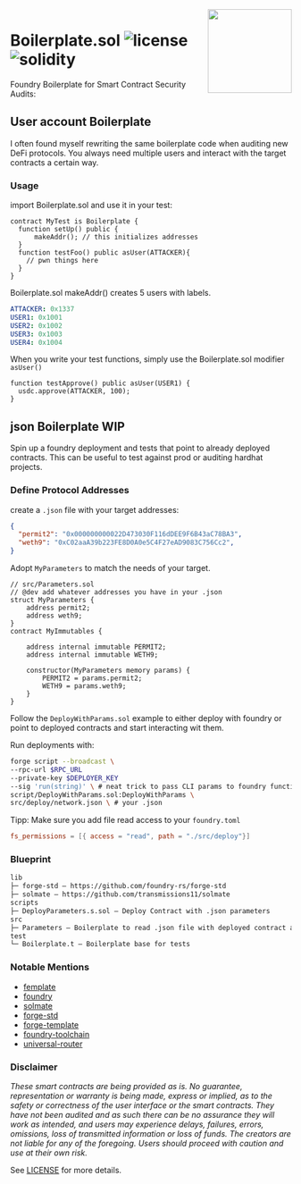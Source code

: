 <img align="right" width="150" height="150" top="100" src="./public/readme.jpg">

# Boilerplate.sol ![license](https://img.shields.io/github/license/zeroknots/boilerplate.sol?label=license) ![solidity](https://img.shields.io/badge/solidity-^0.8.0-lightgrey)

Foundry Boilerplate for Smart Contract Security Audits:

## User account Boilerplate

I often found myself rewriting the same boilerplate code when auditing new DeFi protocols.
You always need multiple users and interact with the target contracts a certain way.

### Usage

import Boilerplate.sol and use it in your test:

```solidity
contract MyTest is Boilerplate {
  function setUp() public {
      makeAddr(); // this initializes addresses
  }
  function testFoo() public asUser(ATTACKER){
    // pwn things here
  }
}

```

Boilerplate.sol makeAddr() creates 5 users with labels.

```yml
ATTACKER: 0x1337
USER1: 0x1001
USER2: 0x1002
USER3: 0x1003
USER4: 0x1004
```

When you write your test functions, simply use the Boilerplate.sol modifier `asUser()`

```solidity
function testApprove() public asUser(USER1) {
  usdc.approve(ATTACKER, 100);
}
```


## json Boilerplate WIP

Spin up a foundry deployment and tests that point to already deployed contracts.
This can be useful to test against prod or auditing hardhat projects.

### Define Protocol Addresses

create a `.json` file with your target addresses:
```json
{
  "permit2": "0x000000000022D473030F116dDEE9F6B43aC78BA3",
  "weth9": "0xC02aaA39b223FE8D0A0e5C4F27eAD9083C756Cc2",
}
```

Adopt `MyParameters` to match the needs of your target.

```solidity
// src/Parameters.sol
// @dev add whatever addresses you have in your .json
struct MyParameters {
    address permit2;
    address weth9;
}
contract MyImmutables {

    address internal immutable PERMIT2;
    address internal immutable WETH9;

    constructor(MyParameters memory params) {
        PERMIT2 = params.permit2;
        WETH9 = params.weth9;
    }
}
```

Follow the `DeployWithParams.sol` example to either deploy with foundry or point to deployed contracts and start interacting wit them.

Run deployments with:
```sh 
forge script --broadcast \
--rpc-url $RPC_URL
--private-key $DEPLOYER_KEY
--sig 'run(string)' \ # neat trick to pass CLI params to foundry function
script/DeployWithParams.sol:DeployWithParams \
src/deploy/network.json \ # your .json
```

Tipp: Make sure you add file read access to your `foundry.toml`
```toml
fs_permissions = [{ access = "read", path = "./src/deploy"}]
```



### Blueprint

```txt
lib
├─ forge-std — https://github.com/foundry-rs/forge-std
├─ solmate — https://github.com/transmissions11/solmate
scripts
├─ DeployParameters.s.sol — Deploy Contract with .json parameters
src
├─ Parameters — Boilerplate to read .json file with deployed contract addresses
test
└─ Boilerplate.t — Boilerplate base for tests
```

### Notable Mentions

- [femplate](https://github.com/zeroknots/femplate)
- [foundry](https://github.com/foundry-rs/foundry)
- [solmate](https://github.com/Rari-Capital/solmate)
- [forge-std](https://github.com/brockelmore/forge-std)
- [forge-template](https://github.com/foundry-rs/forge-template)
- [foundry-toolchain](https://github.com/foundry-rs/foundry-toolchain)
- [universal-router](https://github.com/Uniswap/universal-router)

### Disclaimer

_These smart contracts are being provided as is. No guarantee, representation or warranty is being made, express or implied, as to the safety or correctness of the user interface or the smart contracts. They have not been audited and as such there can be no assurance they will work as intended, and users may experience delays, failures, errors, omissions, loss of transmitted information or loss of funds. The creators are not liable for any of the foregoing. Users should proceed with caution and use at their own risk._

See [LICENSE](./LICENSE) for more details.
